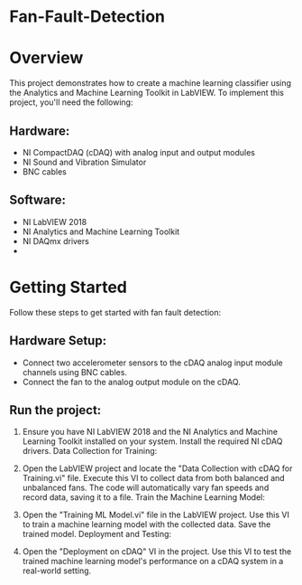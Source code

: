 # Fan-Fault-Detection
# Overview
This project demonstrates how to create a machine learning classifier using the Analytics and Machine Learning Toolkit in LabVIEW. To implement this project, you'll need the following:

## Hardware:

* NI CompactDAQ (cDAQ) with analog input and output modules
* NI Sound and Vibration Simulator
* BNC cables

## Software:

* NI LabVIEW 2018
* NI Analytics and Machine Learning Toolkit
* NI DAQmx drivers
* 
# Getting Started
Follow these steps to get started with fan fault detection:

## Hardware Setup:

* Connect two accelerometer sensors to the cDAQ analog input module channels using BNC cables.
* Connect the fan to the analog output module on the cDAQ.

## Run the project:

1. Ensure you have NI LabVIEW 2018 and the NI Analytics and Machine Learning Toolkit installed on your system.
Install the required NI cDAQ drivers.
Data Collection for Training:

2. Open the LabVIEW project and locate the "Data Collection with cDAQ for Training.vi" file.
Execute this VI to collect data from both balanced and unbalanced fans. The code will automatically vary fan speeds and record data, saving it to a file.
Train the Machine Learning Model:

3. Open the "Training ML Model.vi" file in the LabVIEW project.
Use this VI to train a machine learning model with the collected data. Save the trained model.
Deployment and Testing:

4. Open the "Deployment on cDAQ" VI in the project.
Use this VI to test the trained machine learning model's performance on a cDAQ system in a real-world setting.
